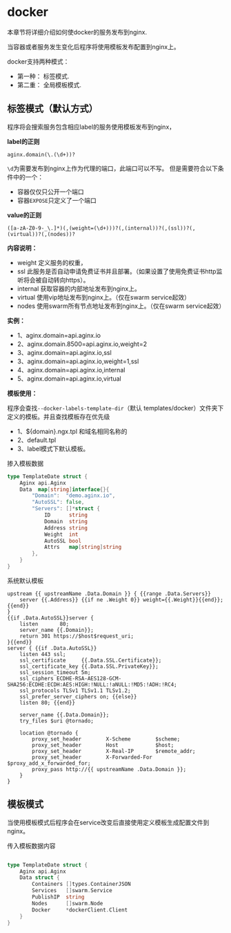 # docker 

本章节将详细介绍如何使docker的服务发布到nginx. 

当容器或者服务发生变化后程序将使用模板发布配置到nginx上。

docker支持两种模式：
- 第一种： 标签模式.
- 第二重： 全局模板模式.

## 标签模式（默认方式）

程序将会搜索服务包含相应label的服务使用模板发布到nginx，

**label的正则**
```goregexp
aginx.domain(\.(\d+))?
```

`\d`为需要发布到nginx上作为代理的端口，此端口可以不写。
但是需要符合以下条件中的一个：
- 容器仅仅只公开一个端口
- 容器`EXPOSE`只定义了一个端口

**value的正则**
```goregexp
([a-zA-Z0-9-_\.]*)(,(weight=(\d+)))?(,(internal))?(,(ssl))?(,(virtual))?(,(nodes))?
```

**内容说明：**

- weight 定义服务的权重，
- ssl 此服务是否自动申请免费证书并且部署。（如果设置了使用免费证书http监听将会被自动转向https）。
- internal 获取容器的内部地址发布到nginx上。
- virtual 使用vip地址发布到nginx上。（仅在swarm service起效）
- nodes 使用swarm所有节点地址发布到nginx上。（仅在swarm service起效）

**实例：**
- 1、aginx.domain=api.aginx.io
- 2、aginx.domain.8500=api.aginx.io,weight=2
- 3、aginx.domain=api.aginx.io,ssl
- 3、aginx.domain=api.aginx.io,weight=1,ssl
- 4、aginx.domain=api.aginx.io,internal
- 5、aginx.domain=api.aginx.io,virtual


**模板使用：**

程序会查找`--docker-labels-template-dir`（默认 templates/docker）文件夹下定义的模板。并且查找模板存在优先级
- 1、${domain}.ngx.tpl 和域名相同名称的
- 2、default.tpl
- 3、label模式下默认模板。

掺入模板数据
```go
type TemplateDate struct {
    Aginx api.Aginx
    Data  map[string]interface{}{
        "Domain":  "demo.aginx.io",
        "AutoSSL": false,
        "Servers": []*struct {
            ID      string
            Domain  string
            Address string
            Weight  int
            AutoSSL bool
            Attrs   map[string]string
        },
    }
}
```


系统默认模板
```gotemplate
upstream {{ upstreamName .Data.Domain }} { {{range .Data.Servers}}
	server {{.Address}} {{if ne .Weight 0}} weight={{.Weight}}{{end}};{{end}}
}
{{if .Data.AutoSSL}}server {
	listen       80;
	server_name {{.Domain}};	
	return 301 https://$host$request_uri;
}{{end}}
server { {{if .Data.AutoSSL}}
	listen 443 ssl;
	ssl_certificate     {{.Data.SSL.Certificate}};        
	ssl_certificate_key {{.Data.SSL.PrivateKey}};
	ssl_session_timeout 5m;
	ssl_ciphers ECDHE-RSA-AES128-GCM-SHA256:ECDHE:ECDH:AES:HIGH:!NULL:!aNULL:!MD5:!ADH:!RC4;
	ssl_protocols TLSv1 TLSv1.1 TLSv1.2;
	ssl_prefer_server_ciphers on; {{else}}
	listen 80; {{end}}

    server_name {{.Data.Domain}};
    try_files $uri @tornado;

    location @tornado {
        proxy_set_header        X-Scheme        $scheme;
        proxy_set_header        Host            $host;
        proxy_set_header        X-Real-IP       $remote_addr;
        proxy_set_header        X-Forwarded-For $proxy_add_x_forwarded_for;
        proxy_pass http://{{ upstreamName .Data.Domain }};
    }
}
```

## 模板模式

当使用模板模式后程序会在service改变后直接使用定义模板生成配置文件到nginx。

传入模板数据内容
```go

type TemplateDate struct {
    Aginx api.Aginx
    Data struct {
        Containers []types.ContainerJSON
        Services   []swarm.Service
        PublishIP  string
        Nodes      []swarm.Node
        Docker     *dockerClient.Client
    }
}
```
